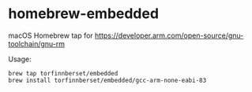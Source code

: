 # homebrew-embedded

macOS Homebrew tap for https://developer.arm.com/open-source/gnu-toolchain/gnu-rm

Usage:

	brew tap torfinnberset/embedded
	brew install torfinnberset/embedded/gcc-arm-none-eabi-83

